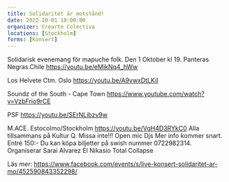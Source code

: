 ```yaml
---
title: Solidaritet är motstånd!
date: 2022-10-01 18:00:00
organizer: Crearte Colectiva
locations: [Stockholm]
forms: [Konsert]
---
```

Solidarisk evenemang för mapuche folk.
Den 1 Oktober kl 19.
Panteras Negras.Chile
https://youtu.be/eMikNq4_hWw

Los Helvete Ctm. Oslo
https://youtu.be/A9vwxDtLKiI

Soundz of the South - Cape Town
https://www.youtube.com/watch?v=VzbFrio9rCE

PSF
https://youtu.be/SErNLibzv9w

M.ACE. Estocolmo/Stockholm
https://youtu.be/VgH4D3RYkC0
Alla tillsammans på Kultur Q.
Missa inte!!!
Open mic
Djs
Mer info kommer snart.
Entré 150:-
Du kan köpa biljetter på swish nummer 0722982314.
Organiserar
Sarai Alvarez
El Nikasio
Total Collapse

Läs mer: https://www.facebook.com/events/s/live-konsert-solidaritet-ar-mo/452590843352298/
